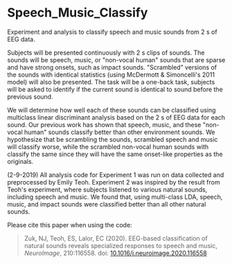 # Speech_Music_Classify

Experiment and analysis to classify speech and music sounds from 2 s of EEG data.  

Subjects will be presented continuously with 2 s clips of sounds.  The sounds will be speech, music, or "non-vocal human" sounds that are sparse and have strong onsets, such as impact sounds.  "Scrambled" versions of the sounds with identical statistics (using McDermott & Simoncelli's 2011 model) will also be presented.  The task will be a one-back task, subjects will be asked to identify if the current sound is identical to sound before the previous sound.

We will determine how well each of these sounds can be classified using multiclass linear discriminant analysis based on the 2 s of EEG data for each sound.  Our previous work has shown that speech, music, and these "non-vocal human" sounds classify better than other environment sounds.  We hypothesize that be scrambling the sounds, scrambled speech and music will classify worse, while the scrambled non-vocal human sounds with classify the same since they will have the same onset-like properties as the originals.

(2-9-2019)
All analysis code for Experiment 1 was run on data collected and preprocessed by Emily Teoh.  Experiment 2 was inspired by the result from Teoh's experiment, where subjects listened to various natural sounds, including speech and music.  We found that, using multi-class LDA, speech, music, and impact sounds were classified better than all other natural sounds.

Please cite this paper when using the code:

>Zuk, NJ, Teoh, ES, Lalor, EC (2020). EEG-based classification of natural sounds reveals specialized responses to speech and music, *NeuroImage*, 210:116558. doi: [10.1016/j.neuroimage.2020.116558](https://www.sciencedirect.com/science/article/pii/S1053811920300458)
